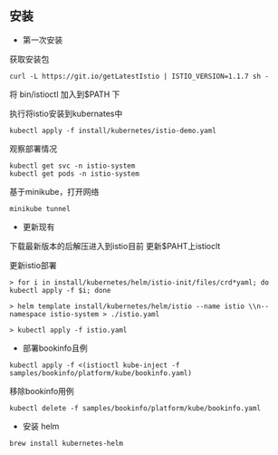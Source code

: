 ## 安装 
- 第一次安装

获取安装包
```shell
curl -L https://git.io/getLatestIstio | ISTIO_VERSION=1.1.7 sh -
```

将 bin/istioctl 加入到$PATH 下

执行将istio安装到kubernates中
```shell
kubectl apply -f install/kubernetes/istio-demo.yaml
```

观察部署情况
```shell
kubectl get svc -n istio-system
kubectl get pods -n istio-system

```

基于minikube，打开网络
```shel
minikube tunnel
```


- 更新现有

下载最新版本的后解压进入到istio目前
更新$PAHT上istioclt

更新istio部署

```shell
> for i in install/kubernetes/helm/istio-init/files/crd*yaml; do kubectl apply -f $i; done

> helm template install/kubernetes/helm/istio --name istio \\n--namespace istio-system > ./istio.yaml

> kubectl apply -f istio.yaml

```


- 部署bookinfo且例

```shell
kubectl apply -f <(istioctl kube-inject -f samples/bookinfo/platform/kube/bookinfo.yaml)
```

移除bookinfo用例
```shell 
kubectl delete -f samples/bookinfo/platform/kube/bookinfo.yaml
```


- 安装 helm
```shell
brew install kubernetes-helm
```